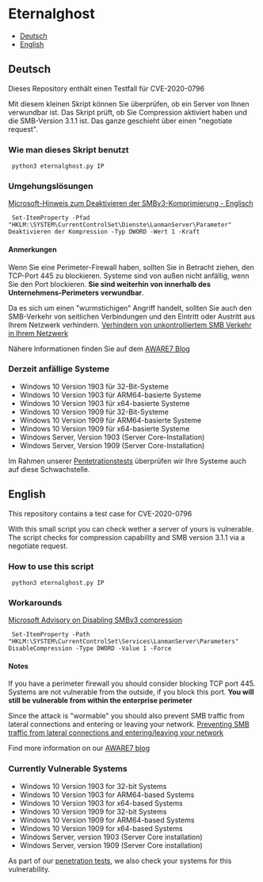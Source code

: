 # Eternalghost
* [Deutsch](#deutsch)
* [English](#english)
                                    
## Deutsch
Dieses Repository enthält einen Testfall für CVE-2020-0796

Mit diesem kleinen Skript können Sie überprüfen, ob ein Server von Ihnen verwundbar ist. Das Skript prüft, ob Sie Compression aktiviert haben und die SMB-Version 3.1.1 ist. Das ganze geschieht über einen "negotiate request".

### Wie man dieses Skript benutzt
<code> python3 eternalghost.py IP </code>

### Umgehungslösungen
[Microsoft-Hinweis zum Deaktivieren der SMBv3-Komprimierung - Englisch](https://portal.msrc.microsoft.com/en-US/security-guidance/advisory/adv200005)

<code> Set-ItemProperty -Pfad "HKLM:\SYSTEM\CurrentControlSet\Dienste\LanmanServer\Parameter" Deaktivieren der Kompression -Typ DWORD -Wert 1 -Kraft </code>

#### Anmerkungen
Wenn Sie eine Perimeter-Firewall haben, sollten Sie in Betracht ziehen, den TCP-Port 445 zu blockieren. Systeme sind von außen nicht anfällig, wenn Sie den Port blockieren. **Sie sind weiterhin von innerhalb des Unternehmens-Perimeters verwundbar**.

Da es sich um einen "wurmstichigen" Angriff handelt, sollten Sie auch den SMB-Verkehr von seitlichen Verbindungen und den Eintritt oder Austritt aus Ihrem Netzwerk verhindern.
[Verhindern von unkontrolliertem SMB Verkehr in Ihrem Netzwerk](https://support.microsoft.com/en-us/help/3185535/preventing-smb-traffic-from-lateral-connections)

Nähere Informationen finden Sie auf dem [AWARE7 Blog](https://aware7.com/de/blog/eternaldarkness-kritische-sicherheitsluecke-bei-windows-10/)

### Derzeit anfällige Systeme

* Windows 10 Version 1903 für 32-Bit-Systeme		 	 
* Windows 10 Version 1903 für ARM64-basierte Systeme		 	 
* Windows 10 Version 1903 für x64-basierte Systeme		 
* Windows 10 Version 1909 für 32-Bit-Systeme	
* Windows 10 Version 1909 für ARM64-basierte Systeme
* Windows 10 Version 1909 für x64-basierte Systeme
* Windows Server, Version 1903 (Server Core-Installation)
* Windows Server, Version 1909 (Server Core-Installation)

Im Rahmen unserer [Pentetrationstests](https://aware7.com/de/blog/eternaldarkness-kritische-sicherheitsluecke-bei-windows-10/) überprüfen wir Ihre Systeme auch auf diese Schwachstelle.

## English
This repository contains a test case for CVE-2020-0796

With this small script you can check wether a server of yours is vulnerable. The script checks for compression capability and SMB version 3.1.1 via a negotiate request.

### How to use this script
<code> python3 eternalghost.py IP </code>

### Workarounds
[Microsoft Advisory on Disabling SMBv3 compression](https://portal.msrc.microsoft.com/en-US/security-guidance/advisory/adv200005)

<code> Set-ItemProperty -Path "HKLM:\SYSTEM\CurrentControlSet\Services\LanmanServer\Parameters" DisableCompression -Type DWORD -Value 1 -Force </code>

#### Notes
If you have a perimeter firewall you should consider blocking TCP port 445. Systems are not vulnerable from the outside, if you block this port. **You will still be vulnerable from within the enterprise perimeter**

Since the attack is "wormable" you should also prevent SMB traffic from lateral connections and entering or leaving your network.
[Preventing SMB traffic from lateral connections and entering/leaving your network](https://support.microsoft.com/en-us/help/3185535/preventing-smb-traffic-from-lateral-connections)

Find more information on our [AWARE7 blog](https://aware7.com/blog/eternaldarkness-critical-vulnerability-in-windows-10/)

### Currently Vulnerable Systems

* Windows 10 Version 1903 for 32-bit Systems		 	 
* Windows 10 Version 1903 for ARM64-based Systems		 	 
* Windows 10 Version 1903 for x64-based Systems		 
* Windows 10 Version 1909 for 32-bit Systems	
* Windows 10 Version 1909 for ARM64-based Systems
* Windows 10 Version 1909 for x64-based Systems
* Windows Server, version 1903 (Server Core installation)
* Windows Server, version 1909 (Server Core installation)

As part of our [penetration tests](https://aware7.com/blog/eternaldarkness-critical-vulnerability-in-windows-10/), we also check your systems for this vulnerability.

